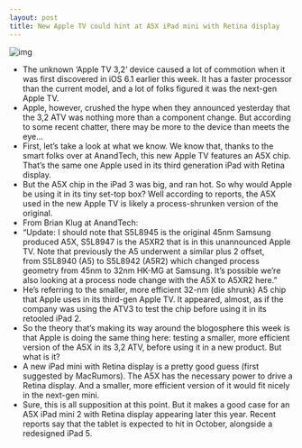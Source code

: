 ```yaml
---
layout: post
title: New Apple TV could hint at A5X iPad mini with Retina display
---
```

![img](http://media.idownloadblog.com/wp-content/uploads/2012/10/iPad-mini-flat-finger.jpg)
* The unknown ‘Apple TV 3,2’ device caused a lot of commotion when it was first discovered in iOS 6.1 earlier this week. It has a faster processor than the current model, and a lot of folks figured it was the next-gen Apple TV.
* Apple, however, crushed the hype when they announced yesterday that the 3,2 ATV was nothing more than a component change. But according to some recent chatter, there may be more to the device than meets the eye…
* First, let’s take a look at what we know. We know that, thanks to the smart folks over at AnandTech, this new Apple TV features an A5X chip. That’s the same one Apple used in its third generation iPad with Retina display.
* But the A5X chip in the iPad 3 was big, and ran hot. So why would Apple be using it in its tiny set-top box? Well according to reports, the A5X used in the new Apple TV is likely a process-shrunken version of the original.
* From Brian Klug at AnandTech:
* “Update: I should note that S5L8945 is the original 45nm Samsung produced A5X, S5L8947 is the A5XR2 that is in this unannounced Apple TV. Note that previously the A5 underwent a similar plus 2 offset, from S5L8940 (A5) to S5L8942 (A5R2) which changed process geometry from 45nm to 32nm HK-MG at Samsung. It’s possible we’re also looking at a process node change with the A5X to A5XR2 here.”
* He’s referring to the smaller, more efficient 32-nm (die shrunk) A5 chip that Apple uses in its third-gen Apple TV. It appeared, almost, as if the company was using the ATV3 to test the chip before using it in its retooled iPad 2.
* So the theory that’s making its way around the blogosphere this week is that Apple is doing the same thing here: testing a smaller, more efficient version of the A5X in its 3,2 ATV, before using it in a new product. But what is it?
* A new iPad mini with Retina display is a pretty good guess (first suggested by MacRumors). The A5X has the necessary power to drive a Retina display. And a smaller, more efficient version of it would fit nicely in the next-gen mini.
* Sure, this is all supposition at this point. But it makes a good case for an A5X iPad mini 2 with Retina display appearing later this year. Recent reports say that the tablet is expected to hit in October, alongside a redesigned iPad 5.

